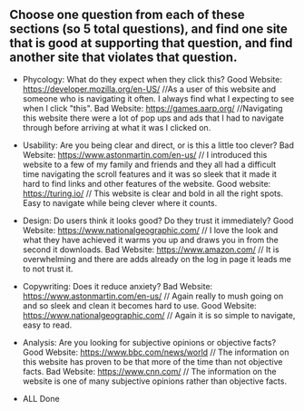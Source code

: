  ## Choose one question from each of these sections (so 5 total questions), and find one site that is good at supporting that question, and find another site that violates that question.

 - Phycology: What do they expect when they click this?
  Good Website: https://developer.mozilla.org/en-US/ //As a user of this website and someone who is navigating it often. I always find what I
    expecting to see when I click "this".
  Bad Website: https://games.aarp.org/ //Navigating this website there were a lot of pop ups and ads that I had to navigate through before arriving
    at what it was I clicked on.

- Usability: Are you being clear and direct, or is this a little too clever?
  Bad Website: https://www.astonmartin.com/en-us/ // I introduced this website to a few of my family and friends and they all had a difficult  
    time navigating the scroll features and it was so sleek that it made it hard to find links and other features of the website.
  Good website: https://turing.io/ // This website is clear and bold in all the right spots. Easy to navigate while being clever where it counts.

- Design: Do users think it looks good? Do they trust it immediately?
  Good Website: https://www.nationalgeographic.com/ // I love the look and what they have achieved it warms you up and draws you in from the second
    it downloads.
  Bad Website: https://www.amazon.com/ // It is overwhelming and there are adds already on the log in page it leads me to not trust it.

- Copywriting: Does it reduce anxiety?
  Bad Website: https://www.astonmartin.com/en-us/ // Again really to mush going on and so sleek and clean it becomes hard to use.
  Good Website: https://www.nationalgeographic.com/ // Again it is so simple to navigate, easy to read.

- Analysis: Are you looking for subjective opinions or objective facts?
  Good Website: https://www.bbc.com/news/world // The information on this website has proven to be that more of the time than not objective facts.
  Bad Website: https://www.cnn.com/ // The information on the website is one of many subjective opinions rather than objective facts.
- ALL Done
